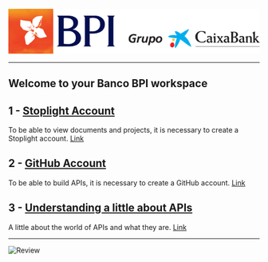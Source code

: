 <!-- focus: false -->
![logo_BPI_CxB.png](./static/logo_BPI_CxB.png)

---
## Welcome to your Banco BPI workspace

## 1 - [Stoplight Account](./1-create-stoplight-account.md)

To be able to view documents and projects, it is necessary to create a Stoplight account.
[Link](./1-create-stoplight-account.md)

## 2 - [GitHub Account](./1-create-github-account.md)

To be able to build APIs, it is necessary to create a GitHub account.
[Link](./1-create-github-account.md)

## 3 - [Understanding a little about APIs](./whitepaper-api.md)

A little about the world of APIs and what they are.
[Link](./whitepaper-api.md)

---

<!-- focus: false -->
![Review](https://raw.githubusercontent.com/bancobpi/documentation/v2-whitepaper/docs/static/2021_Banco_BPI.svg?token=GHSAT0AAAAAABSSPNM7LKW6XSAHMMH4P5MGYRSDPVQ)

